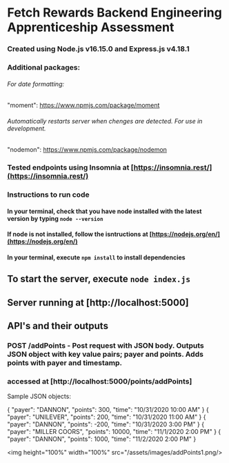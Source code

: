# Fetch Rewards Backend Engineering Apprenticeship Assessment

### Created using Node.js v16.15.0 and Express.js v4.18.1

### Additional packages:

###### For date formatting:

"moment": https://www.npmjs.com/package/moment
</br>

###### Automatically restarts server when chenges are detected. For use in development.

"nodemon": https://www.npmjs.com/package/nodemon
</br>

### Tested endpoints using Insomnia at [https://insomnia.rest/](https://insomnia.rest/)

### Instructions to run code

#### In your terminal, check that you have node installed with the latest version by typing `node --version`

#### If node is not installed, follow the isntructions at [https://nodejs.org/en/](https://nodejs.org/en/)

#### In your terminal, execute `npm install` to install dependencies

## To start the server, execute `node index.js`

## Server running at [http://localhost:5000]

## API's and their outputs

### POST /addPoints - Post request with JSON body. Outputs JSON object with key value pairs; payer and points. Adds points with payer and timestamp.

### accessed at [http://localhost:5000/points/addPoints]

Sample JSON objects:

{ "payer": "DANNON", "points": 300, "time": "10/31/2020 10:00 AM" }
{ "payer": "UNILEVER", "points": 200, "time": "10/31/2020 11:00 AM" }
{ "payer": "DANNON", "points": -200, "time": "10/31/2020 3:00 PM" }
{ "payer": "MILLER COORS", "points": 10000, "time": "11/1/2020 2:00 PM" }
{ "payer": "DANNON", "points": 1000, "time": "11/2/2020 2:00 PM" }

<img height="100%" width="100%" src="/assets/images/addPoints1.png/>
